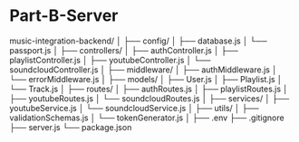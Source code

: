 # Part-B-Server

music-integration-backend/
│
├── config/
│   ├── database.js
│   └── passport.js
│
├── controllers/
│   ├── authController.js
│   ├── playlistController.js
│   ├── youtubeController.js
│   └── soundcloudController.js
│
├── middleware/
│   ├── authMiddleware.js
│   └── errorMiddleware.js
│
├── models/
│   ├── User.js
│   ├── Playlist.js
│   └── Track.js
│
├── routes/
│   ├── authRoutes.js
│   ├── playlistRoutes.js
│   ├── youtubeRoutes.js
│   └── soundcloudRoutes.js
│
├── services/
│   ├── youtubeService.js
│   └── soundcloudService.js
│
├── utils/
│   ├── validationSchemas.js
│   └── tokenGenerator.js
│
├── .env
├── .gitignore
├── server.js
└── package.json